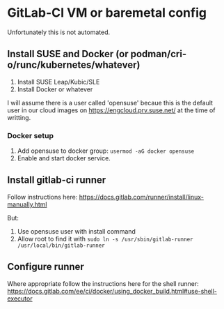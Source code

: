 # GitLab-CI VM or baremetal config

Unfortunately this is not automated.

## Install SUSE and Docker (or podman/cri-o/runc/kubernetes/whatever)

1. Install SUSE Leap/Kubic/SLE
2. Install Docker or whatever

I will assume there is a user called 'opensuse' becaue this is the default
user in our cloud images on https://engcloud.prv.suse.net/ at the time of
writting.

### Docker setup

1. Add opensuse to docker group: `usermod -aG docker opensuse`
2. Enable and start docker service.

## Install gitlab-ci runner

Follow instructions here:
https://docs.gitlab.com/runner/install/linux-manually.html

But:
1. Use opensuse user with install command
2. Allow root to find it with
   `sudo ln -s /usr/sbin/gitlab-runner /usr/local/bin/gitlab-runner`

## Configure runner

Where appropriate follow the instructions here for the shell runner:
https://docs.gitlab.com/ee/ci/docker/using_docker_build.html#use-shell-executor
